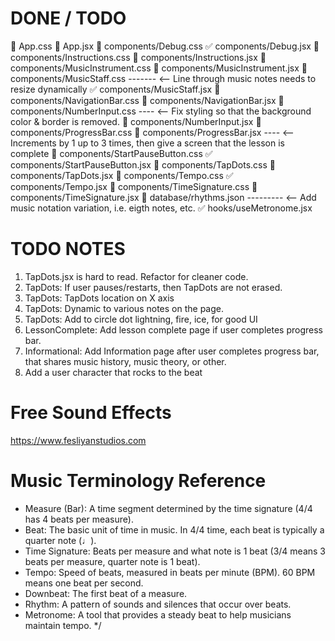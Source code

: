 # DONE / TODO

📝 App.css
📝 App.jsx
📝 components/Debug.css
✅ components/Debug.jsx
📝 components/Instructions.css
📝 components/Instructions.jsx
📝 components/MusicInstrument.css
📝 components/MusicInstrument.jsx
📝 components/MusicStaff.css ------- <-- Line through music notes needs to resize dynamically
✅ components/MusicStaff.jsx
📝 components/NavigationBar.css
📝 components/NavigationBar.jsx
📝 components/NumberInput.css ---- <-- Fix styling so that the background color & border is removed.
📝 components/NumberInput.jsx
📝 components/ProgressBar.css
📝 components/ProgressBar.jsx ---- <-- Increments by 1 up to 3 times, then give a screen that the lesson is complete
📝 components/StartPauseButton.css
✅ components/StartPauseButton.jsx
📝 components/TapDots.css
📝 components/TapDots.jsx
📝 components/Tempo.css
✅ components/Tempo.jsx
📝 components/TimeSignature.css
📝 components/TimeSignature.jsx
📝 database/rhythms.json --------- <-- Add music notation variation, i.e. eigth notes, etc.
✅ hooks/useMetronome.jsx

# TODO NOTES

1. TapDots.jsx is hard to read. Refactor for cleaner code.
1. TapDots: If user pauses/restarts, then TapDots are not erased.
1. TapDots: TapDots location on X axis
1. TapDots: Dynamic to various notes on the page.
1. TapDots: Add to circle dot lightning, fire, ice, for good UI
1. LessonComplete: Add lesson complete page if user completes progress bar.
1. Informational: Add Information page after user completes progress bar, that shares music history, music theory, or other.
1. Add a user character that rocks to the beat

# Free Sound Effects

https://www.fesliyanstudios.com

# Music Terminology Reference

- Measure (Bar): A time segment determined by the time signature (4/4 has 4 beats per measure).
- Beat: The basic unit of time in music. In 4/4 time, each beat is typically a quarter note (♩).
- Time Signature: Beats per measure and what note is 1 beat (3/4 means 3 beats per measure, quarter note is 1 beat).
- Tempo: Speed of beats, measured in beats per minute (BPM). 60 BPM means one beat per second.
- Downbeat: The first beat of a measure.
- Rhythm: A pattern of sounds and silences that occur over beats.
- Metronome: A tool that provides a steady beat to help musicians maintain tempo.
  \*/
